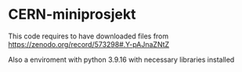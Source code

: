 # CERN-miniprosjekt

This code requires to have downloaded files from https://zenodo.org/record/573298#.Y-pAJnaZNtZ

Also a enviroment with python 3.9.16 with necessary libraries installed
